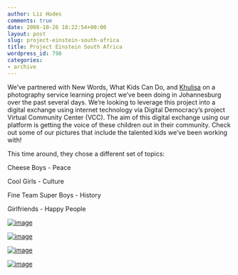 ```yaml
---
author: Liz Hodes
comments: true
date: 2008-10-26 18:22:54+00:00
layout: post
slug: project-einstein-south-africa
title: Project Einstein South Africa
wordpress_id: 798
categories:
- archive
---
```


We’ve partnered with New Words, What Kids Can Do, and [Khulisa](http://www.khulisaservices.co.za) on a photography service learning project we’ve been doing in Johannesburg over the past several days. We’re looking to leverage this project into a digital exchange using internet technology via Digital Democracy’s project Virtual Community Center (VCC). The aim of this digital exchange using our platform is getting the voice of these children out in their community. Check out some of our pictures that include the talented kids we’ve been working with!


This time around, they chose a different set of topics:




Cheese Boys - Peace




Cool Girls - Culture




Fine Team Super Boys - History




Girlfriends - Happy People




[![image](https://s3.amazonaws.com/digidem-www/wp-content/uploads/2008/12/dsc_0124_2-300x200.jpg)](https://s3.amazonaws.com/digidem-www/wp-content/uploads/2008/12/dsc_0124_2.jpg)




[![image](https://s3.amazonaws.com/digidem-www/wp-content/uploads/2008/12/l0c_0060-200x300.jpg)](https://s3.amazonaws.com/digidem-www/wp-content/uploads/2008/12/l0c_0060.jpg)




[![image](https://s3.amazonaws.com/digidem-www/wp-content/uploads/2008/12/l0c_0047-300x200.jpg)](https://s3.amazonaws.com/digidem-www/wp-content/uploads/2008/12/l0c_0047.jpg)







[![image](https://s3.amazonaws.com/digidem-www/wp-content/uploads/2008/12/l0c_0020-300x200.jpg)](https://s3.amazonaws.com/digidem-www/wp-content/uploads/2008/12/l0c_0020.jpg)



